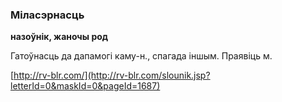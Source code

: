 ### Міласэрнасць
**назоўнік, жаночы род**

Гатоўнасць да дапамогі каму-н., спагада іншым. Праявіць м.

<a rel="author">[http://rv-blr.com/](http://rv-blr.com/slounik.jsp?letterId=0&maskId=0&pageId=1687)</a>

